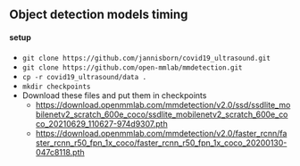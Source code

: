 ## Object detection models timing

#### setup

- `git clone https://github.com/jannisborn/covid19_ultrasound.git`
- `git clone https://github.com/open-mmlab/mmdetection.git`
- `cp -r covid19_ultrasound/data .`
- `mkdir checkpoints`
- Download these files and put them in checkpoints 
	- https://download.openmmlab.com/mmdetection/v2.0/ssd/ssdlite_mobilenetv2_scratch_600e_coco/ssdlite_mobilenetv2_scratch_600e_coco_20210629_110627-974d9307.pth 
	-  https://download.openmmlab.com/mmdetection/v2.0/faster_rcnn/faster_rcnn_r50_fpn_1x_coco/faster_rcnn_r50_fpn_1x_coco_20200130-047c8118.pth
